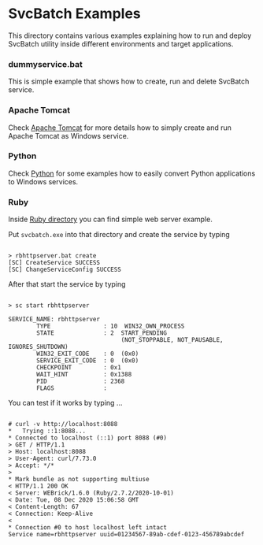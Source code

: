 # SvcBatch Examples

This directory contains various examples explaining how
to run and deploy SvcBatch utility inside different
environments and target applications.


### dummyservice.bat

This is simple example that shows how to
create, run and delete SvcBatch service.

### Apache Tomcat

Check [Apache Tomcat](apachetomcat.md) for more details
how to simply create and run Apache Tomcat as Windows
service.

### Python

Check [Python](python.md) for some examples how to
easily convert Python applications to Windows services.

### Ruby

Inside [Ruby directory](ruby) you can find simple
web server example.

Put `svcbatch.exe` into that directory and create
the service by typing

```no-highlight

> rbhttpserver.bat create
[SC] CreateService SUCCESS
[SC] ChangeServiceConfig SUCCESS

```

After that start the service by typing

```no-highlight

> sc start rbhttpserver

SERVICE_NAME: rbhttpserver
        TYPE               : 10  WIN32_OWN_PROCESS
        STATE              : 2  START_PENDING
                                (NOT_STOPPABLE, NOT_PAUSABLE, IGNORES_SHUTDOWN)
        WIN32_EXIT_CODE    : 0  (0x0)
        SERVICE_EXIT_CODE  : 0  (0x0)
        CHECKPOINT         : 0x1
        WAIT_HINT          : 0x1388
        PID                : 2368
        FLAGS              :

```

You can test if it works by typing ...
```no-highlight

# curl -v http://localhost:8088
*   Trying ::1:8088...
* Connected to localhost (::1) port 8088 (#0)
> GET / HTTP/1.1
> Host: localhost:8088
> User-Agent: curl/7.73.0
> Accept: */*
>
* Mark bundle as not supporting multiuse
< HTTP/1.1 200 OK
< Server: WEBrick/1.6.0 (Ruby/2.7.2/2020-10-01)
< Date: Tue, 08 Dec 2020 15:06:58 GMT
< Content-Length: 67
< Connection: Keep-Alive
<
* Connection #0 to host localhost left intact
Service name=rbhttpserver uuid=01234567-89ab-cdef-0123-456789abcdef

```
